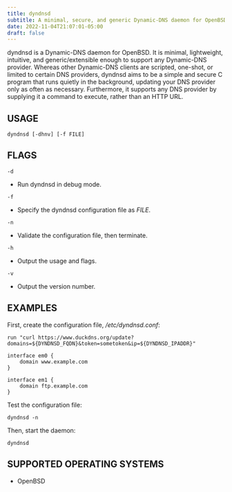 ```yaml
---
title: dyndnsd
subtitle: A minimal, secure, and generic Dynamic-DNS daemon for OpenBSD.
date: 2022-11-04T21:07:01-05:00
draft: false
---
```


dyndnsd is a Dynamic-DNS daemon for OpenBSD. It is minimal, lightweight, intuitive, and generic/extensible enough to support any Dynamic-DNS provider. Whereas other Dynamic-DNS clients are scripted, one-shot, or limited to certain DNS providers, dyndnsd aims to be a simple and secure C program that runs quietly in the background, updating your DNS provider only as often as necessary. Furthermore, it supports any DNS provider by supplying it a command to execute, rather than an HTTP URL.

## USAGE

```
dyndnsd [-dhnv] [-f FILE]
```

## FLAGS

`-d`
* Run dyndnsd in debug mode.

`-f`
* Specify the dyndnsd configuration file as _FILE_.

`-n`
* Validate the configuration file, then terminate.

`-h`
* Output the usage and flags.

`-v`
* Output the version number.

## EXAMPLES

First, create the configuration file, */etc/dyndnsd.conf*:

```
run "curl https://www.duckdns.org/update?domains=${DYNDNSD_FQDN}&token=sometoken&ip=${DYNDNSD_IPADDR}"

interface em0 {
	domain www.example.com
}

interface em1 {
	domain ftp.example.com
}
```

Test the configuration file:

```shell
dyndnsd -n
```

Then, start the daemon:

```shell
dyndnsd
```

## SUPPORTED OPERATING SYSTEMS

* OpenBSD
